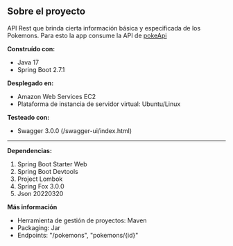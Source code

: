 ## Sobre el proyecto
API Rest que brinda cierta información básica y especificada de los Pokemons. Para esto la app consume la API de [pokeApi][1]

**Construído con:**
- Java 17
- Spring Boot 2.7.1

**Desplegado en:**
- Amazon Web Services EC2
- Plataforma de instancia de servidor virtual: Ubuntu/Linux

**Testeado con:**
- Swagger 3.0.0 (/swagger-ui/index.html)

------------

**Dependencias:**
1. Spring Boot Starter Web
2. Spring Boot Devtools
3. Project Lombok
4. Spring Fox 3.0.0
5. Json 20220320

**Más información**
- Herramienta de gestión de proyectos: Maven
- Packaging: Jar
- Endpoints: "/pokemons", "pokemons/{id}"


[1]: https://pokeapi.co/api/v2/pokemon "pokeapi.co"